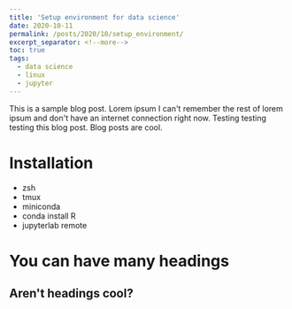 ```yaml
---
title: 'Setup environment for data science'
date: 2020-10-11
permalink: /posts/2020/10/setup_environment/
excerpt_separator: <!--more-->
toc: true
tags:
  - data science
  - linux
  - jupyter
---
```


This is a sample blog post. Lorem ipsum I can't remember the rest of lorem ipsum and don't have an internet connection right now. Testing testing testing this blog post. Blog posts are cool.
<!--more-->

# Installation
* zsh
* tmux
* miniconda
* conda install R
* jupyterlab remote


# You can have many headings

## Aren't headings cool?
